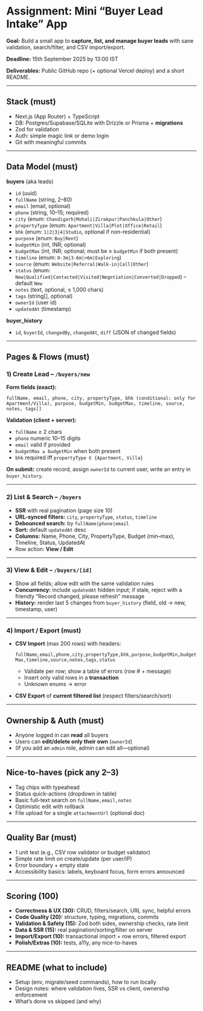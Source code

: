 # Assignment: Mini “Buyer Lead Intake” App

**Goal:** Build a small app to **capture, list, and manage buyer leads** with sane validation, search/filter, and CSV import/export.

**Deadline:** 15th September 2025 by 13:00 IST

**Deliverables:** Public GitHub repo (+ optional Vercel deploy) and a short README.

---

## Stack (must)

- Next.js (App Router) + TypeScript
- DB: Postgres/Supabase/SQLite with Drizzle or Prisma + **migrations**
- Zod for validation
- Auth: simple magic link or demo login
- Git with meaningful commits

---

## Data Model (must)

**buyers** (aka leads)

- `id` (uuid)
- `fullName` (string, 2–80)
- `email` (email, optional)
- `phone` (string, 10–15; required)
- `city` (enum: `Chandigarh|Mohali|Zirakpur|Panchkula|Other`)
- `propertyType` (enum: `Apartment|Villa|Plot|Office|Retail`)
- `bhk` (enum: `1|2|3|4|Studio`, optional if non-residential)
- `purpose` (enum: `Buy|Rent`)
- `budgetMin` (int, INR; optional)
- `budgetMax` (int, INR; optional; must be ≥ `budgetMin` if both present)
- `timeline` (enum: `0-3m|3-6m|>6m|Exploring`)
- `source` (enum: `Website|Referral|Walk-in|Call|Other`)
- `status` (enum: `New|Qualified|Contacted|Visited|Negotiation|Converted|Dropped`) – default `New`
- `notes` (text, optional, ≤ 1,000 chars)
- `tags` (string[], optional)
- `ownerId` (user id)
- `updatedAt` (timestamp)

**buyer_history**

- `id`, `buyerId`, `changedBy`, `changedAt`, `diff` (JSON of changed fields)

---

## Pages & Flows (must)

### 1) Create Lead – `/buyers/new`

**Form fields (exact):**

`fullName, email, phone, city, propertyType, bhk (conditional: only for Apartment/Villa), purpose, budgetMin, budgetMax, timeline, source, notes, tags[]`

**Validation (client + server):**

- `fullName` ≥ 2 chars
- `phone` numeric 10–15 digits
- `email` valid if provided
- `budgetMax ≥ budgetMin` when both present
- `bhk` required iff `propertyType ∈ {Apartment, Villa}`

**On submit:** create record, assign `ownerId` to current user, write an entry in `buyer_history`.

---

### 2) List & Search – `/buyers`

- **SSR** with real pagination (page size 10)
- **URL-synced filters:** `city`, `propertyType`, `status`, `timeline`
- **Debounced search:** by `fullName|phone|email`
- **Sort:** default `updatedAt` desc
- **Columns:** Name, Phone, City, PropertyType, Budget (min–max), Timeline, Status, UpdatedAt
- Row action: **View / Edit**

---

### 3) View & Edit – `/buyers/[id]`

- Show all fields; allow edit with the same validation rules
- **Concurrency:** include `updatedAt` hidden input; if stale, reject with a friendly “Record changed, please refresh” message
- **History:** render last 5 changes from `buyer_history` (field, old → new, timestamp, user)

---

### 4) Import / Export (must)

- **CSV Import** (max 200 rows) with headers:
    
    `fullName,email,phone,city,propertyType,bhk,purpose,budgetMin,budgetMax,timeline,source,notes,tags,status`
    
    - Validate per row; show a table of errors (row # + message)
    - Insert only valid rows in a **transaction**
    - Unknown enums → error
- **CSV Export** of **current filtered list** (respect filters/search/sort)

---

## Ownership & Auth (must)

- Anyone logged in can **read** all buyers
- Users can **edit/delete only their own** (`ownerId`)
- (If you add an `admin` role, admin can edit all—optional)

---

## Nice-to-haves (pick any 2–3)

- Tag chips with typeahead
- Status quick-actions (dropdown in table)
- Basic full-text search on `fullName,email,notes`
- Optimistic edit with rollback
- File upload for a single `attachmentUrl` (optional doc)

---

## Quality Bar (must)

- 1 unit test (e.g., CSV row validator or budget validator)
- Simple rate limit on create/update (per user/IP)
- Error boundary + empty state
- Accessibility basics: labels, keyboard focus, form errors announced

---

## Scoring (100)

- **Correctness & UX (30):** CRUD, filters/search, URL sync, helpful errors
- **Code Quality (20):** structure, typing, migrations, commits
- **Validation & Safety (15):** Zod both sides, ownership checks, rate limit
- **Data & SSR (15):** real pagination/sorting/filter on server
- **Import/Export (10):** transactional import + row errors, filtered export
- **Polish/Extras (10):** tests, a11y, any nice-to-haves

---

## README (what to include)

- Setup (env, migrate/seed commands), how to run locally
- Design notes: where validation lives, SSR vs client, ownership enforcement
- What’s done vs skipped (and why)